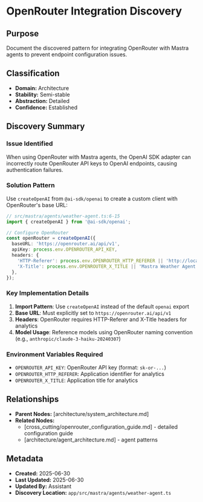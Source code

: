 # OpenRouter Integration Discovery

## Purpose
Document the discovered pattern for integrating OpenRouter with Mastra agents to prevent endpoint configuration issues.

## Classification
- **Domain:** Architecture
- **Stability:** Semi-stable
- **Abstraction:** Detailed
- **Confidence:** Established

## Discovery Summary

### Issue Identified
When using OpenRouter with Mastra agents, the OpenAI SDK adapter can incorrectly route OpenRouter API keys to OpenAI endpoints, causing authentication failures.

### Solution Pattern
Use `createOpenAI` from `@ai-sdk/openai` to create a custom client with OpenRouter's base URL:

```typescript
// src/mastra/agents/weather-agent.ts:6-15
import { createOpenAI } from '@ai-sdk/openai';

// Configure OpenRouter
const openRouter = createOpenAI({
  baseURL: 'https://openrouter.ai/api/v1',
  apiKey: process.env.OPENROUTER_API_KEY,
  headers: {
    'HTTP-Referer': process.env.OPENROUTER_HTTP_REFERER || 'http://localhost',
    'X-Title': process.env.OPENROUTER_X_TITLE || 'Mastra Weather Agent',
  },
});
```

### Key Implementation Details

1. **Import Pattern**: Use `createOpenAI` instead of the default `openai` export
2. **Base URL**: Must explicitly set to `https://openrouter.ai/api/v1`
3. **Headers**: OpenRouter requires HTTP-Referer and X-Title headers for analytics
4. **Model Usage**: Reference models using OpenRouter naming convention (e.g., `anthropic/claude-3-haiku-20240307`)

### Environment Variables Required
- `OPENROUTER_API_KEY`: OpenRouter API key (format: `sk-or-...`)
- `OPENROUTER_HTTP_REFERER`: Application identifier for analytics
- `OPENROUTER_X_TITLE`: Application title for analytics

## Relationships
- **Parent Nodes:** [architecture/system_architecture.md]
- **Related Nodes:** 
  - [cross_cutting/openrouter_configuration_guide.md] - detailed configuration guide
  - [architecture/agent_architecture.md] - agent patterns

## Metadata
- **Created:** 2025-06-30
- **Last Updated:** 2025-06-30
- **Updated By:** Assistant
- **Discovery Location:** `app/src/mastra/agents/weather-agent.ts`
